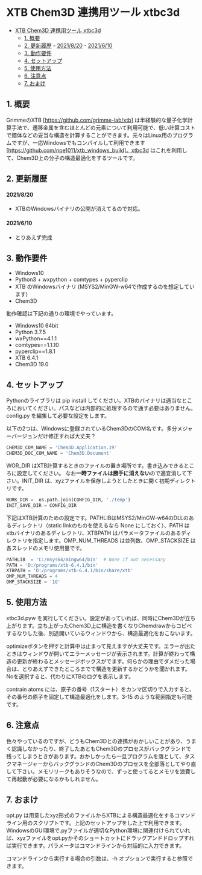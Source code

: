 # XTB Chem3D 連携用ツール xtbc3d

- [XTB Chem3D 連携用ツール xtbc3d](#xtb-chem3d-連携用ツール-xtbc3d)
	- [1. 概要](#1-概要)
	- [2. 更新履歴](#2-更新履歴)
			- [2021/8/20](#2021820)
			- [2021/6/10](#2021610)
	- [3. 動作要件](#3-動作要件)
	- [4. セットアップ](#4-セットアップ)
	- [5. 使用方法](#5-使用方法)
	- [6. 注意点](#6-注意点)
	- [7. おまけ](#7-おまけ)

## 1. 概要

GrimmeのXTB [https://github.com/grimme-lab/xtb] は半経験的な量子化学計算手法で、遷移金属を含むほとんどの元素について利用可能で、低い計算コストで錯体などの妥当な構造を計算することができます。元々はLinux用のプログラムですが、一応Windowsでもコンパイルして利用できます[https://github.com/npe1011/xtb_windows_build]。xtbc3d はこれを利用して、Chem3D上の分子の構造最適化をするツールです。

## 2. 更新履歴

#### 2021/8/20
- XTBのWindowsバイナリの公開が消えてるので対応。

#### 2021/6/10
- とりあえず完成

## 3. 動作要件

- Windows10
- Python3 + wxpython + comtypes + pyperclip
- XTB のWindowsバイナリ (MSYS2/MinGW-w64で作成するのを想定しています)
- Chem3D

動作確認は下記の通りの環境でやっています。

- Windows10 64bit
- Python 3.7.5
- wxPython==4.1.1
- comtypes==1.1.10
- pyperclip==1.8.1
- XTB 6.4.1
- Chem3D 19.0

## 4. セットアップ

Pythonのライブラリは pip install してください。XTBのバイナリは適当なところにおいてください。パスなどは内部的に処理するので通す必要はありません。
config.py を編集して必要な設定をします。

以下の2つは、Windowsに登録されているChem3DのCOM名です。多分メジャーバージョンだけ修正すれば大丈夫？

```config.py
CHEM3D_COM_NAME = 'Chem3D.Application.19'
CHEM3D_DOC_COM_NAME = 'Chem3D.Document'
```

WOR_DIR はXTB計算するときのファイルの置き場所です。書き込みできるところに設定してください。
なお**一時ファイルは勝手に消えない**ので適宜消して下さい。INIT_DIR は、xyzファイルを保存しようとしたときに開く初期ディレクトリです。

```config.py
WORK_DIR =  os.path.join(CONFIG_DIR, './temp')
INIT_SAVE_DIR = CONFIG_DIR
```

下記はXTB計算のための設定です。PATHLIBはMSYS2/MinGW-w64のDLLのあるディレクトリ（static linkのものを使えるなら None にしておく）、PATH はxtbバイナリのあるディレクトリ、XTBPATH はパラメータファイルのあるディレクトリを指定します。OMP_NUM_THREADS は並列数、OMP_STACKSIZE は各スレッドのメモリ使用量です。

```config.py
PATHLIB  = 'C:/msys64/mingw64/bin'  # None if not necessary
PATH = 'D:/programs/xtb-6.4.1/bin'
XTBPATH = 'D:/programs/xtb-6.4.1/bin/share/xtb'
OMP_NUM_THREADS = 4
OMP_STACKSIZE = '1G'
```

## 5. 使用方法

xtbc3d.pyw を実行してください。設定があっていれば、同時にChem3Dが立ち上がります。立ち上がったChem3D上に構造を書くなりChemdrawからコピペするなりした後、別途開いているウィンドウから、構造最適化をおこないます。

optimizeボタンを押すと計算中は止まって見えますが大丈夫です。エラーが出たときはウィンドウが開いてエラーメッセージが表示されます。計算が終わって構造の更新が終わるとメッセージボックスがでます。何らかの理由でダメだった場合は、とりあえずできたところまでで構造を更新するかどうかを聞かれます。Noを選択すると、代わりにXTBのログを表示します。

contrain atoms には、原子の番号（1スタート）をカンマ区切りで入力すると、その番号の原子を固定して構造最適化をします。3-15 のような範囲指定も可能です。

## 6. 注意点

色々やっているのですが、どうもChem3Dとの連携がおかしいことがあり、うまく認識しなかったり、終了したあともChem3Dのプロセスがバックグランドで残ってしまうときがあります。おかしかったら一旦プログラムを落として、タスクマネージャーからバックグランドのChem3Dのプロセスを全部落としてやり直して下さい。メモリリークもありそうなので、ずっと使ってるとメモリを浪費して再起動が必要になるかもしれません。

## 7. おまけ

opt.py は用意したxyz形式のファイルからXTBによる構造最適化をするコマンドライン用のスクリプトです。上記のセットアップをした上で利用できます。WindowsのGUI環境で.pyファイルが適切なPython環境に関連付けられていれば、xyzファイルをopt.pyかそのショートカットにドラッグアンドドロップすれば実行できます。パラメータはコマンドラインから対話的に入力できます。

コマンドラインから実行する場合の引数は、-h オプションで実行すると参照できます。


